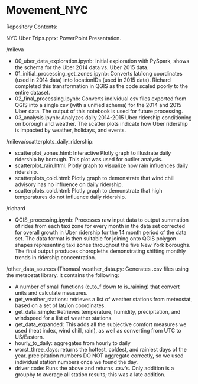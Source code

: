 # Movement_NYC

Repository Contents: 

NYC Uber Trips.pptx: PowerPoint Presentation. 

/mileva    
- 00_uber_data_exploration.ipynb: Initial exploration with PySpark, shows the schema for the Uber 2014 data vs. Uber 2015 data.   
- 01_initial_processing_get_zones.ipynb: Converts lat/long coordinates (used in 2014 data) into locationIDs (used in 2015 data). Richard completed this transformation in QGIS as the code scaled poorly to the entire dataset.   
- 02_final_processing.ipynb: Converts individual csv files exported from QGIS into a single csv (with a unified schema) for the 2014 and 2015 Uber data. The output of this notebook is used for future processing.    
- 03_analysis.ipynb: Analyzes daily 2014-2015 Uber ridership conditioning on borough and weather. The scatter plots indicate how Uber ridership is impacted by weather, holidays, and events.

/mileva/scatterplots_daily_ridership:
- scatterplot_zones.html: Interactive Plotly graph to illustrate daily ridership by borough. This plot was used for outlier analysis.   
- scatterplot_rain.html:  Plotly graph to visualize how rain influences daily ridership.   
- scatterplots_cold.html: Plotly graph to demonstrate that wind chill advisory has no influence on daily ridership.   
- scatterplots_cold.html: Plotly graph to demonstrate that high temperatures do not influence daily ridership.   

/richard
- QGIS_processing.ipynb: Processes raw input data to output summation of rides from each taxi zone for every month in the data set corrected for overall growth in Uber ridership for the 14 month period of the data set.  The data format is then suitable for joining onto QGIS polygon shapes representing taxi zones throughout the five New York boroughs.  The final output produces choropleths demonstrating shifting monthly trends in ridership concentration.

/other_data_sources (Thomas)
weather_data.py: Generates .csv files using the meteostat library.
It contains the following:

* A number of small functions (c_to_f down to is_raining) that convert units and calculate measures.
* get_weather_stations: retrieves a list of weather stations from meteostat, based on a set of lat/lon coordinates.
* get_data_simple: Retrieves temperature, humidity, precipitation, and windspeed for a list of weather stations.
* get_data_expanded: This adds all the subjective comfort measures we used (heat index, wind chill, rain), as well as converting from UTC to US/Eastern.
* hourly_to_daily: aggregates from hourly to daily
* worst_three_days: returns the hottest, coldest, and rainiest days of the year.  precipitation numbers DO NOT aggregate correctly, so we used individual station numbers once we found the day.
* driver code: Runs the above and returns .csv's.  Only addition is a groupby to average all station results; this was a late addition.